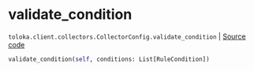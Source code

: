 # validate_condition
`toloka.client.collectors.CollectorConfig.validate_condition` | [Source code](https://github.com/Toloka/toloka-kit/blob/v1.0.1/src/client/collectors.py#L54)

```python
validate_condition(self, conditions: List[RuleCondition])
```

